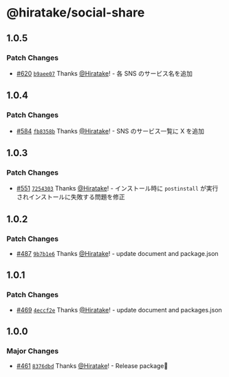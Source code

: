 # @hiratake/social-share

## 1.0.5

### Patch Changes

- [#620](https://github.com/Hiratake/hiratake-web/pull/620) [`b9aee07`](https://github.com/Hiratake/hiratake-web/commit/b9aee07851c11f33113fdf07634801869a314239) Thanks [@Hiratake](https://github.com/Hiratake)! - 各 SNS のサービス名を追加

## 1.0.4

### Patch Changes

- [#584](https://github.com/Hiratake/hiratake-web/pull/584) [`fb8358b`](https://github.com/Hiratake/hiratake-web/commit/fb8358bce685706de8492070fb94f1de2328f53b) Thanks [@Hiratake](https://github.com/Hiratake)! - SNS のサービス一覧に X を追加

## 1.0.3

### Patch Changes

- [#551](https://github.com/Hiratake/hiratake-web/pull/551) [`7254303`](https://github.com/Hiratake/hiratake-web/commit/72543031983939221434c7dae56e509de598b500) Thanks [@Hiratake](https://github.com/Hiratake)! - インストール時に `postinstall` が実行されインストールに失敗する問題を修正

## 1.0.2

### Patch Changes

- [#487](https://github.com/Hiratake/hiratake-web/pull/487) [`9b7b1e6`](https://github.com/Hiratake/hiratake-web/commit/9b7b1e6454a3cc0d5d2fce3ad264268e1051853a) Thanks [@Hiratake](https://github.com/Hiratake)! - update document and package.json

## 1.0.1

### Patch Changes

- [#469](https://github.com/Hiratake/hiratake-web/pull/469) [`4eccf2e`](https://github.com/Hiratake/hiratake-web/commit/4eccf2e2a463ad9c1b09cda2bcd76501b65d1117) Thanks [@Hiratake](https://github.com/Hiratake)! - update document and packages.json

## 1.0.0

### Major Changes

- [#461](https://github.com/Hiratake/hiratake-web/pull/461) [`8376dbd`](https://github.com/Hiratake/hiratake-web/commit/8376dbdf14a19d7d65e34c48e9d265c9d6f1db7d) Thanks [@Hiratake](https://github.com/Hiratake)! - Release package🎉
